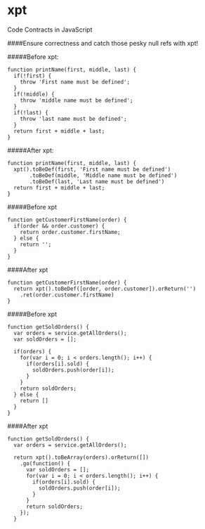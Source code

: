 xpt
===

Code Contracts in JavaScript

####Ensure correctness and catch those pesky null refs with xpt!

#####Before xpt:

    function printName(first, middle, last) {
      if(!first) {
        throw 'First name must be defined';
      }
      if(!middle) {
        throw 'middle name must be defined';
      }
      if(!last) {
        throw 'last name must be defined';
      }
      return first + middle + last;
    }
    
#####After xpt:

    function printName(first, middle, last) {
      xpt().toBeDef(first, 'First name must be defined')
           .toBeDef(middle, 'Middle name must be defined')
           .toBeDef(last, 'Last name must be defined')
      return first + middle + last;
    }
    
#####Before xpt

    function getCustomerFirstName(order) {
      if(order && order.customer) {
        return order.customer.firstName;
      } else {
        return '';
      }
    }
    
####After xpt

    function getCustomerFirstName(order) {
      return xpt().toBeDef([order, order.customer]).orReturn('')
        .ret(order.customer.firstName)
    }
      
#####Before xpt

    function getSoldOrders() {
      var orders = service.getAllOrders();
      var soldOrders = [];
      
      if(orders) {
        for(var i = 0; i < orders.length(); i++) {
          if(orders[i].sold) {
            soldOrders.push(order[i]);
          }
        }
        return soldOrders;
      } else {
        return []
      }
    }
    
####After xpt

    function getSoldOrders() {
      var orders = service.getAllOrders();
     
      return xpt().toBeArray(orders).orReturn([])
        .go(function() {
          var soldOrders = [];
          for(var i = 0; i < orders.length(); i++) {
            if(orders[i].sold) {
              soldOrders.push(order[i]);
            }
          }
          return soldOrders;
        });
      }
      

